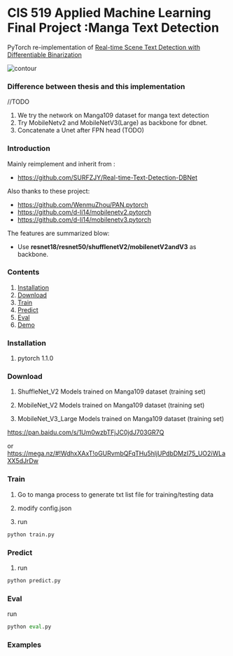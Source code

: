 # CIS 519 Applied Machine Learning Final Project :Manga Text Detection

PyTorch re-implementation of [Real-time Scene Text Detection with Differentiable Binarization](https://arxiv.org/abs/1911.08947)

<img src="https://github.com/SURFZJY/Real-time-Text-Detection/blob/master/demo/dbnet.png" alt="contour" >

### Difference between thesis and this implementation
//TODO
1. We try the network on Manga109 dataset for manga text detection
2. Try MobileNetv2 and MobileNetV3(Large) as backbone for dbnet.
3. Concatenate a Unet after FPN head (TODO)

### Introduction
Mainly reimplement and inherit from :
- https://github.com/SURFZJY/Real-time-Text-Detection-DBNet

Also thanks to these project:

- https://github.com/WenmuZhou/PAN.pytorch
- https://github.com/d-li14/mobilenetv2.pytorch
- https://github.com/d-li14/mobilenetv3.pytorch

The features are summarized blow:

+ Use **resnet18/resnet50/shufflenetV2/mobilenetV2andV3** as backbone.  

### Contents

1. [Installation](#installation)
2. [Download](#download)
3. [Train](#train)
4. [Predict](#predict)
5. [Eval](#eval)
6. [Demo](#demo)


### Installation

1. pytorch 1.1.0
 
### Download

1. ShuffleNet_V2 Models trained on Manga109 dataset (training set) 

2. MobileNet_V2 Models trained on Manga109 dataset (training set) 

3. MobileNet_V3_Large Models trained on Manga109 dataset (training set)

https://pan.baidu.com/s/1Um0wzbTFjJC0jdJ703GR7Q

or https://mega.nz/#!WdhxXAxT!oGURvmbQFqTHu5hljUPdbDMzI75_UO2iWLaXX5dJrDw

### Train

1. Go to manga process to generate txt list file for training/testing data

2. modify config.json

3. run 

```python
python train.py
```

### Predict

1. run 
```python
python predict.py
```

### Eval

run
```python
python eval.py
```

### Examples



